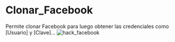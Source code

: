 # Clonar_Facebook
Permite clonar Facebook para luego obtener las credenciales como [Usuario] y [Clave]...
![hack_facebook](https://github.com/gohset/Clonar_Facebook/assets/76674375/bac118da-714e-42c6-acf7-15ca346a3f7f)
